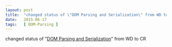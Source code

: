 ```yaml
---
layout: post
title:  "changed status of \"DOM Parsing and Serialization\" from WD to CR"
date:   2015-06-17
tags:   [ DOM-Parsing ]
---
```


changed status of "[DOM Parsing and Serialization](/spec/DOM-Parsing)" from WD to CR

